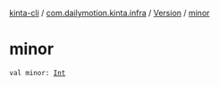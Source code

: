 [kinta-cli](../../index.md) / [com.dailymotion.kinta.infra](../index.md) / [Version](index.md) / [minor](./minor.md)

# minor

`val minor: `[`Int`](https://kotlinlang.org/api/latest/jvm/stdlib/kotlin/-int/index.html)